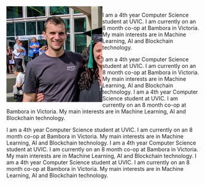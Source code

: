 <img src="/src/images/headshot.jpg" alt="Drawing" align="left" style="width: 250px;"/>

I am a 4th year Computer Science student at UVIC. I am currently on an 8 month co-op at Bambora in Victoria. My main interests are in Machine Learning, AI and Blockchain technology.

I am a 4th year Computer Science student at UVIC. I am currently on an 8 month co-op at Bambora in Victoria. My main interests are in Machine Learning, AI and Blockchain technology.
I am a 4th year Computer Science student at UVIC. I am currently on an 8 month co-op at Bambora in Victoria. My main interests are in Machine Learning, AI and Blockchain technology.

I am a 4th year Computer Science student at UVIC. I am currently on an 8 month co-op at Bambora in Victoria. My main interests are in Machine Learning, AI and Blockchain technology.
I am a 4th year Computer Science student at UVIC. I am currently on an 8 month co-op at Bambora in Victoria. My main interests are in Machine Learning, AI and Blockchain technology.
I am a 4th year Computer Science student at UVIC. I am currently on an 8 month co-op at Bambora in Victoria. My main interests are in Machine Learning, AI and Blockchain technology.

